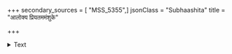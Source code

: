 +++
secondary_sources = [ "MSS_5355",]
jsonClass = "Subhaashita"
title = "आलोक्य प्रियतममंशुके"

+++

<details><summary>Text</summary>

आलोक्य प्रियतममंशुके विनीवौ यत्तस्थे नमितमुखेन्दु मानवत्या।  
तन्नूनं पदमवलोकयांबभूवे मानस्य द्रुतमपयानमास्थितस्य॥
</details>
